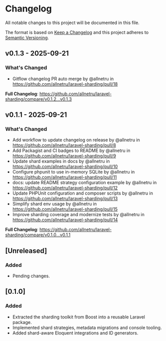 # Changelog

All notable changes to this project will be documented in this file.

The format is based on [Keep a Changelog](https://keepachangelog.com/en/1.1.0/)
and this project adheres to [Semantic Versioning](https://semver.org/spec/v2.0.0.html).

## v0.1.3 - 2025-09-21

### What's Changed

* Gitflow changelog PR auto merge by @allnetru in https://github.com/allnetru/laravel-sharding/pull/18

**Full Changelog**: https://github.com/allnetru/laravel-sharding/compare/v0.1.2...v0.1.3

## v0.1.1 - 2025-09-21

### What's Changed

* Add workflow to update changelog on release by @allnetru in https://github.com/allnetru/laravel-sharding/pull/8
* Add Packagist and CI badges to README by @allnetru in https://github.com/allnetru/laravel-sharding/pull/9
* Update shard examples in docs by @allnetru in https://github.com/allnetru/laravel-sharding/pull/10
* Configure phpunit to use in-memory SQLite by @allnetru in https://github.com/allnetru/laravel-sharding/pull/11
* docs: update README strategy configuration example by @allnetru in https://github.com/allnetru/laravel-sharding/pull/12
* Update PHPUnit configuration and composer scripts by @allnetru in https://github.com/allnetru/laravel-sharding/pull/13
* Simplify shard env usage by @allnetru in https://github.com/allnetru/laravel-sharding/pull/15
* Improve sharding coverage and modernize tests by @allnetru in https://github.com/allnetru/laravel-sharding/pull/14

**Full Changelog**: https://github.com/allnetru/laravel-sharding/compare/v0.1.0...v0.1.1

## [Unreleased]

### Added

- Pending changes.

## [0.1.0]

### Added

- Extracted the sharding toolkit from Boost into a reusable Laravel package.
- Implemented shard strategies, metadata migrations and console tooling.
- Added shard-aware Eloquent integrations and ID generators.
